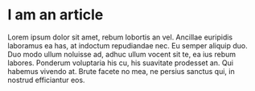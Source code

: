 # I am an article

Lorem ipsum dolor sit amet, rebum lobortis an vel. Ancillae euripidis laboramus ea has, at indoctum repudiandae nec. Eu semper aliquip duo. Duo modo ullum noluisse ad, adhuc ullum vocent sit te, ea ius rebum labores. Ponderum voluptaria his cu, his suavitate prodesset an. Qui habemus vivendo at. Brute facete no mea, ne persius sanctus qui, in nostrud efficiantur eos.